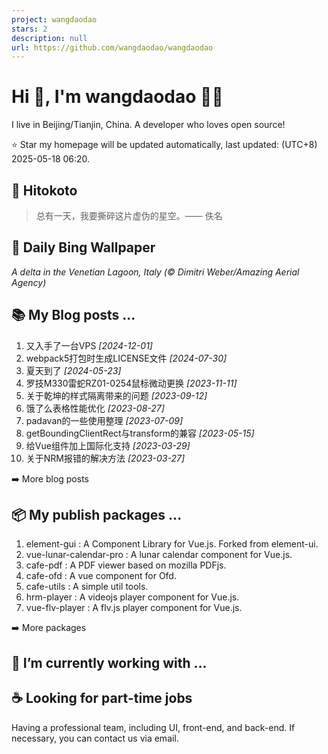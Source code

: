 ```yaml
---
project: wangdaodao
stars: 2
description: null
url: https://github.com/wangdaodao/wangdaodao
---
```


Hi 👋, I'm wangdaodao 👨‍💻
===========================

I live in Beijing/Tianjin, China. A developer who loves open source!

⭐️ Star my homepage will be updated automatically, last updated: (UTC+8) 2025-05-18 06:20.

📝 Hitokoto
-----------

> 总有一天，我要撕碎这片虚伪的星空。—— 佚名

🌈 Daily Bing Wallpaper
-----------------------

  
_A delta in the Venetian Lagoon, Italy (© Dimitri Weber/Amazing Aerial Agency)_

📚 My Blog posts ...
--------------------

1.  又入手了一台VPS _\[2024-12-01\]_
2.  webpack5打包时生成LICENSE文件 _\[2024-07-30\]_
3.  夏天到了 _\[2024-05-23\]_
4.  罗技M330雷蛇RZ01-0254鼠标微动更换 _\[2023-11-11\]_
5.  关于乾坤的样式隔离带来的问题 _\[2023-09-12\]_
6.  饿了么表格性能优化 _\[2023-08-27\]_
7.  padavan的一些使用整理 _\[2023-07-09\]_
8.  getBoundingClientRect与transform的兼容 _\[2023-05-15\]_
9.  给Vue组件加上国际化支持 _\[2023-03-29\]_
10.  关于NRM报错的解决方法 _\[2023-03-27\]_

➡️ More blog posts

📦 My publish packages ...
--------------------------

1.  element-gui : A Component Library for Vue.js. Forked from element-ui.
2.  vue-lunar-calendar-pro : A lunar calendar component for Vue.js.
3.  cafe-pdf : A PDF viewer based on mozilla PDFjs.
4.  cafe-ofd : A vue component for Ofd.
5.  cafe-utils : A simple util tools.
6.  hrm-player : A videojs player component for Vue.js.
7.  vue-flv-player : A flv.js player component for Vue.js.

➡️ More packages

🔭 I’m currently working with ...
---------------------------------

☕ Looking for part-time jobs
----------------------------

Having a professional team, including UI, front-end, and back-end. If necessary, you can contact us via email.

